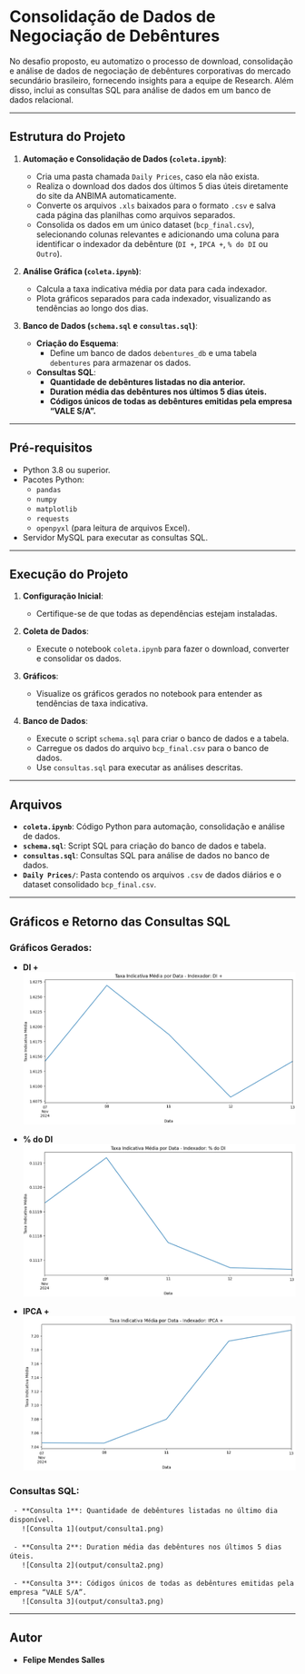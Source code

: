
# Consolidação de Dados de Negociação de Debêntures

No desafio proposto, eu automatizo o processo de download, consolidação e análise de dados de negociação de debêntures corporativas do mercado secundário brasileiro, fornecendo insights para a equipe de Research. Além disso, inclui as consultas SQL para análise de dados em um banco de dados relacional.

---

## Estrutura do Projeto

1. **Automação e Consolidação de Dados (`coleta.ipynb`)**:
   - Cria uma pasta chamada `Daily Prices`, caso ela não exista.
   - Realiza o download dos dados dos últimos 5 dias úteis diretamente do site da ANBIMA automaticamente.
   - Converte os arquivos `.xls` baixados para o formato `.csv` e salva cada página das planilhas como arquivos separados.
   - Consolida os dados em um único dataset (`bcp_final.csv`), selecionando colunas relevantes e adicionando uma coluna para identificar o indexador da debênture (`DI +`, `IPCA +`, `% do DI` ou `Outro`).

2. **Análise Gráfica (`coleta.ipynb`)**:
   - Calcula a taxa indicativa média por data para cada indexador.
   - Plota gráficos separados para cada indexador, visualizando as tendências ao longo dos dias.

3. **Banco de Dados (`schema.sql` e `consultas.sql`)**:
   - **Criação do Esquema**:
     - Define um banco de dados `debentures_db` e uma tabela `debentures` para armazenar os dados.
   - **Consultas SQL**:
     - **Quantidade de debêntures listadas no dia anterior.**
     - **Duration média das debêntures nos últimos 5 dias úteis.**
     - **Códigos únicos de todas as debêntures emitidas pela empresa “VALE S/A”.**

---

## Pré-requisitos

- Python 3.8 ou superior.
- Pacotes Python:
  - `pandas`
  - `numpy`
  - `matplotlib`
  - `requests`
  - `openpyxl` (para leitura de arquivos Excel).
- Servidor MySQL para executar as consultas SQL.

---

## Execução do Projeto

1. **Configuração Inicial**:
   - Certifique-se de que todas as dependências estejam instaladas.

2. **Coleta de Dados**:
   - Execute o notebook `coleta.ipynb` para fazer o download, converter e consolidar os dados.

3. **Gráficos**:
   - Visualize os gráficos gerados no notebook para entender as tendências de taxa indicativa.

4. **Banco de Dados**:
   - Execute o script `schema.sql` para criar o banco de dados e a tabela.
   - Carregue os dados do arquivo `bcp_final.csv` para o banco de dados.
   - Use `consultas.sql` para executar as análises descritas.

---

## Arquivos

- **`coleta.ipynb`**: Código Python para automação, consolidação e análise de dados.
- **`schema.sql`**: Script SQL para criação do banco de dados e tabela.
- **`consultas.sql`**: Consultas SQL para análise de dados no banco de dados.
- **`Daily Prices/`**: Pasta contendo os arquivos `.csv` de dados diários e o dataset consolidado `bcp_final.csv`.

---

## Gráficos e Retorno das Consultas SQL

   ### Gráficos Gerados:
   - **DI +**  
     ![Taxa Indicativa DI +](output/DI+.png)

   - **% do DI**  
     ![Taxa Indicativa % do DI](output/percentDI.png)

   - **IPCA +**  
     ![Taxa Indicativa IPCA +](output/IPCA+.png)

   ### Consultas SQL:
     - **Consulta 1**: Quantidade de debêntures listadas no último dia disponível.  
       ![Consulta 1](output/consulta1.png)

     - **Consulta 2**: Duration média das debêntures nos últimos 5 dias úteis.  
       ![Consulta 2](output/consulta2.png)

     - **Consulta 3**: Códigos únicos de todas as debêntures emitidas pela empresa “VALE S/A”.  
       ![Consulta 3](output/consulta3.png)

---

## Autor

- **Felipe Mendes Salles**
